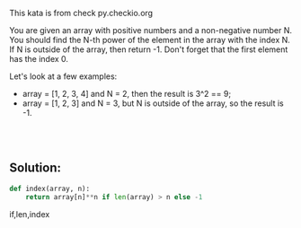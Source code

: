 This kata is from check py.checkio.org

You are given an array with positive numbers and a non-negative number N. You should find the N-th power of the element in the array with the index N. If N is outside of the array, then return -1. Don't forget that the first element has the index 0.

Let's look at a few examples:

- array = [1, 2, 3, 4] and N = 2, then the result is 3^2 == 9;
- array = [1, 2, 3] and N = 3, but N is outside of the array, so the result is -1.

<br><br>

## Solution:

```python
def index(array, n):
    return array[n]**n if len(array) > n else -1
```
<tag>if,len,index</tag>